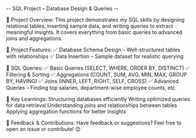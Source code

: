   -- SQL Project – Database Design & Queries --

🚀 Project Overview:
This project demonstrates my SQL skills by designing relational tables, inserting sample data, and writing queries to extract meaningful insights. 
It covers everything from basic queries to advanced joins and aggregations.

📂 Project Features:
✅ Database Schema Design – Well-structured tables with relationships
✅ Data Insertion – Sample dataset for realistic querying

📂 SQL Queries:
✅ Basic Queries (SELECT, WHERE, ORDER BY, DISTINCT)
✅ Filtering & Sorting
✅ Aggregations (COUNT, SUM, AVG, MIN, MAX, GROUP BY, HAVING)
✅ Joins (INNER, LEFT, RIGHT, SELF, CROSS)
✅ Advanced Queries – Finding top salaries, department-wise employee counts, etc.

🎯 Key Learnings:
Structuring databases efficiently
Writing optimized queries for data retrieval
Understanding joins and relationships between tables
Applying aggregation functions for better insights

📢 Feedback & Contributions:
Have feedback or suggestions? Feel free to open an issue or contribute! 😊

